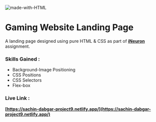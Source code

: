 ![made-with-HTML](https://img.shields.io/badge/Made%20with-HTML%20&%20CSS-orange?style=for-the-badge)

# Gaming Website Landing Page

A landing page designed using pure HTML & CSS as part of **[iNeuron](https://ineuron.ai/ "iNeuron")** assignment.

### Skills Gained :

-   Background-Image Positioning
-   CSS Positions
-   CSS Selectors
-   Flex-box

### Live Link :

**[https://sachin-dabgar-project9.netlify.app/](https://sachin-dabgar-project9.netlify.app/)**
